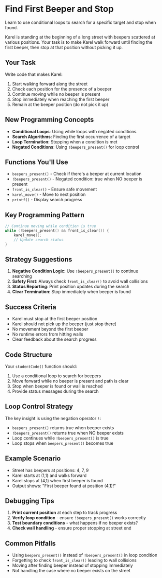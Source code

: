 # Find First Beeper and Stop
Learn to use conditional loops to search for a specific target and stop when found.

Karel is standing at the beginning of a long street with beepers scattered at various positions. Your task is to make Karel walk forward until finding the first beeper, then stop at that position without picking it up.

## Your Task
Write code that makes Karel:
1. Start walking forward along the street
2. Check each position for the presence of a beeper
3. Continue moving while no beeper is present
4. Stop immediately when reaching the first beeper
5. Remain at the beeper position (do not pick it up)

## New Programming Concepts
- **Conditional Loops**: Using while loops with negated conditions
- **Search Algorithms**: Finding the first occurrence of a target
- **Loop Termination**: Stopping when a condition is met
- **Negated Conditions**: Using `!beepers_present()` for loop control

## Functions You'll Use
- `beepers_present()` - Check if there's a beeper at current location
- `!beepers_present()` - Negated condition: true when NO beeper is present
- `front_is_clear()` - Ensure safe movement
- `karel_move()` - Move to next position
- `printf()` - Display search progress

## Key Programming Pattern
```c
// Continue moving while condition is true
while (!beepers_present() && front_is_clear()) {
    karel_move();
    // Update search status
}
```

## Strategy Suggestions
1. **Negative Condition Logic**: Use `!beepers_present()` to continue searching
2. **Safety First**: Always check `front_is_clear()` to avoid wall collisions
3. **Status Reporting**: Print position updates during the search
4. **Clear Termination**: Stop immediately when beeper is found

## Success Criteria
- Karel must stop at the first beeper position
- Karel should not pick up the beeper (just stop there)
- No movement beyond the first beeper
- No runtime errors from hitting walls
- Clear feedback about the search progress

## Code Structure
Your `studentCode()` function should:
1. Use a conditional loop to search for beepers
2. Move forward while no beeper is present and path is clear
3. Stop when beeper is found or wall is reached
4. Provide status messages during the search

## Loop Control Strategy
The key insight is using the negation operator `!`:
- `beepers_present()` returns true when beeper exists
- `!beepers_present()` returns true when NO beeper exists
- Loop continues while `!beepers_present()` is true
- Loop stops when `beepers_present()` becomes true

## Example Scenario
- Street has beepers at positions: 4, 7, 9
- Karel starts at (1,1) and walks forward
- Karel stops at (4,1) when first beeper is found
- Output shows: "First beeper found at position (4,1)!"

## Debugging Tips
1. **Print current position** at each step to track progress
2. **Verify loop condition** - ensure `!beepers_present()` works correctly
3. **Test boundary conditions** - what happens if no beeper exists?
4. **Check wall handling** - ensure proper stopping at street end

## Common Pitfalls
- Using `beepers_present()` instead of `!beepers_present()` in loop condition
- Forgetting to check `front_is_clear()` leading to wall collisions
- Moving after finding beeper instead of stopping immediately
- Not handling the case where no beeper exists on the street

